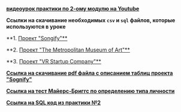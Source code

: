 [**видеоурок практики по 2-ому модулю на Youtube**](https://youtu.be/E_CHMADEa_A)

**Ccылки на скачивание необходимых `csv`  и `sql` файлов, которые используются в уроке**

**1. [Проект "Songify"**](https://disk.yandex.ru/d/wVdkWOzVyajqmA)
 

**2. [Проект "The Metropolitan Museum of Art"**](https://disk.yandex.ru/d/w_UkAjeT6gxUKQ)
 

**3. [Проект "VR Startup Company"**](https://disk.yandex.ru/d/mk903IcvyTw8HQ)


[**Ccылка на скачивание pdf файла с описанием таблиц проекта "Sognify"**](/Module2/PracticeModule2/PDFfiles/Описание%20таблиц%20проекта%20Sognify.pdf)

[**Ссылка на тест Майерс-Бриггс по определению типа личности**](https://www.16personalities.com/ru/test-lichnosti)

[**Ссылка на SQL код из практики №2**](/Module2/PracticeModule2/SQLfiles/SQLForPractice№2student.sql)



